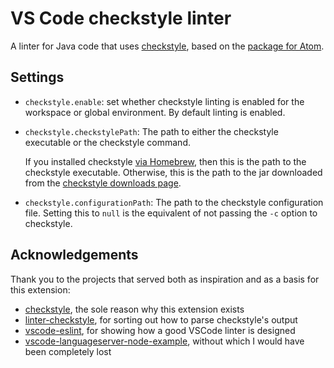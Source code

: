 # VS Code checkstyle linter

A linter for Java code that uses [checkstyle], based on the [package for Atom][linter-checkstyle].

## Settings

* `checkstyle.enable`: set whether checkstyle linting is enabled for the workspace or global environment. By default linting is enabled.

* `checkstyle.checkstylePath`: The path to either the checkstyle executable or the checkstyle command.

    If you installed checkstyle [via Homebrew][checkstyle from homebrew], then this is the path to the checkstyle executable. Otherwise, this is the path to the jar downloaded from the [checkstyle downloads page][checkstyle downloads].

* `checkstyle.configurationPath`: The path to the checkstyle configuration file. Setting this to `null` is the equivalent of not passing the `-c` option to checkstyle.

## Acknowledgements

Thank you to the projects that served both as inspiration and as a basis for this extension:

* [checkstyle], the sole reason why this extension exists
* [linter-checkstyle], for sorting out how to parse checkstyle's output
* [vscode-eslint], for showing how a good VSCode linter is designed
* [vscode-languageserver-node-example], without which I would have been completely lost

[checkstyle]: http://checkstyle.sourceforge.net/
[linter-checkstyle]: https://github.com/SebastianSzturo/linter-checkstyle
[checkstyle from homebrew]: http://brewformulas.org/Checkstyle
[checkstyle downloads]: http://checkstyle.sourceforge.net/index.html#Download
[vscode-eslint]: https://github.com/Microsoft/vscode-eslint
[vscode-languageserver-node-example]: https://github.com/Microsoft/vscode-languageserver-node-example
